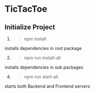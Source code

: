 # TicTacToe

## Initialize Project

1. > npm install

installs dependencies in root package

2. > npm run install-all

installs dependencies in sub packages

4. > npm run start-all

starts both Backend and Frontend servers